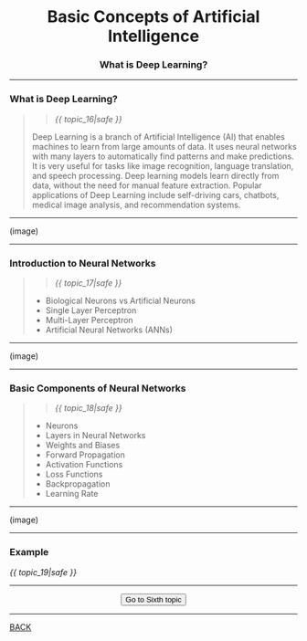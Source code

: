# <center>**Basic Concepts of Artificial Intelligence**

### <center>What is Deep Learning?

---

### What is Deep Learning?

>> *{{ topic_16|safe }}*
>>
>
> Deep Learning is a branch of Artificial Intelligence (AI) that enables machines to learn from large amounts of data.
> It uses neural networks with many layers to automatically find patterns and make predictions.
> It is very useful for tasks like image recognition, language translation, and speech processing.
> Deep learning models learn directly from data, without the need for manual feature extraction.
> Popular applications of Deep Learning include self-driving cars, chatbots, medical image analysis, and recommendation systems.

---

(image)

---

### Introduction to Neural Networks

>> *{{ topic_17|safe }}*
>>
>
> + Biological Neurons vs Artificial Neurons
> + Single Layer Perceptron
> + Multi-Layer Perceptron
> + Artificial Neural Networks (ANNs)

---

(image)

---

### Basic Components of Neural Networks

>> *{{ topic_18|safe }}*
>>
>
> + Neurons
> + Layers in Neural Networks
> + Weights and Biases
> + Forward Propagation
> + Activation Functions
> + Loss Functions
> + Backpropagation
> + Learning Rate

---

(image)

---

### **Example**
*{{ topic_19|safe }}*

---

<div>
    <center>
        <form action="{{ url_for('page_3_3') }}" method="get">
            <button type="submit">Go to Sixth topic</button>
        </form>
    </center>
</div>

---

<a href="/page_3_1">BACK</a>
